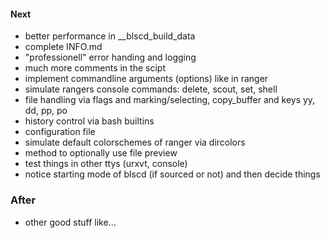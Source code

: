 #### Next
- better performance in __blscd_build_data
- complete INFO.md
- "professionell" error handing and logging
- much more comments in the scipt
- implement commandline arguments (options) like in ranger
- simulate rangers console commands: delete, scout, set, shell
- file handling via flags and marking/selecting, copy_buffer and keys yy, dd, pp, po
- history control via bash builtins
- configuration file
- simulate default colorschemes of ranger via dircolors
- method to optionally use file preview
- test things in other ttys (urxvt, console)
- notice starting mode of blscd (if sourced or not) and then decide things

### After
- other good stuff like...
